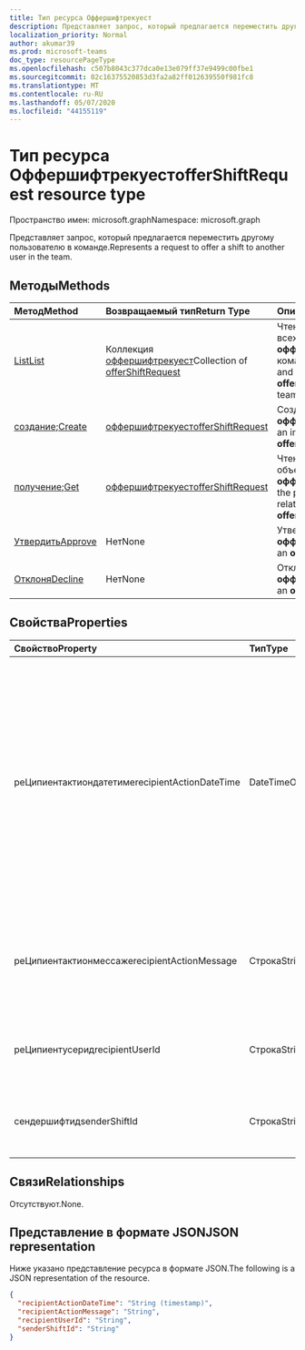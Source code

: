 ```yaml
---
title: Тип ресурса Оффершифтрекуест
description: Представляет запрос, который предлагается переместить другому пользователю в команде.
localization_priority: Normal
author: akumar39
ms.prod: microsoft-teams
doc_type: resourcePageType
ms.openlocfilehash: c507b8043c377dca0e13e079ff37e9499c00fbe1
ms.sourcegitcommit: 02c16375520853d3fa2a82ff012639550f981fc8
ms.translationtype: MT
ms.contentlocale: ru-RU
ms.lasthandoff: 05/07/2020
ms.locfileid: "44155119"
---
```

# <a name="offershiftrequest-resource-type"></a><span data-ttu-id="c9ceb-103">Тип ресурса Оффершифтрекуест</span><span class="sxs-lookup"><span data-stu-id="c9ceb-103">offerShiftRequest resource type</span></span>

<span data-ttu-id="c9ceb-104">Пространство имен: microsoft.graph</span><span class="sxs-lookup"><span data-stu-id="c9ceb-104">Namespace: microsoft.graph</span></span>

<span data-ttu-id="c9ceb-105">Представляет запрос, который предлагается переместить другому пользователю в команде.</span><span class="sxs-lookup"><span data-stu-id="c9ceb-105">Represents a request to offer a shift to another user in the team.</span></span>

## <a name="methods"></a><span data-ttu-id="c9ceb-106">Методы</span><span class="sxs-lookup"><span data-stu-id="c9ceb-106">Methods</span></span>

| <span data-ttu-id="c9ceb-107">Метод</span><span class="sxs-lookup"><span data-stu-id="c9ceb-107">Method</span></span>       | <span data-ttu-id="c9ceb-108">Возвращаемый тип</span><span class="sxs-lookup"><span data-stu-id="c9ceb-108">Return Type</span></span> | <span data-ttu-id="c9ceb-109">Описание</span><span class="sxs-lookup"><span data-stu-id="c9ceb-109">Description</span></span> |
|:-------------|:------------|:------------|
| [<span data-ttu-id="c9ceb-110">List</span><span class="sxs-lookup"><span data-stu-id="c9ceb-110">List</span></span>](../api/offershiftrequest-list.md) | <span data-ttu-id="c9ceb-111">Коллекция [оффершифтрекуест](offershiftrequest.md)</span><span class="sxs-lookup"><span data-stu-id="c9ceb-111">Collection of [offerShiftRequest](offershiftrequest.md)</span></span> | <span data-ttu-id="c9ceb-112">Чтение свойств и связей всех объектов **оффершифтрекуест** в команде.</span><span class="sxs-lookup"><span data-stu-id="c9ceb-112">Read the properties and relationships of all **offerShiftRequest** objects in a team.</span></span> |
| <span data-ttu-id="c9ceb-113">[создание](../api/offershiftrequest-post.md);</span><span class="sxs-lookup"><span data-stu-id="c9ceb-113">[Create](../api/offershiftrequest-post.md)</span></span> | [<span data-ttu-id="c9ceb-114">оффершифтрекуест</span><span class="sxs-lookup"><span data-stu-id="c9ceb-114">offerShiftRequest</span></span>](offershiftrequest.md) | <span data-ttu-id="c9ceb-115">Создайте экземпляр объекта **оффершифтрекуест** .</span><span class="sxs-lookup"><span data-stu-id="c9ceb-115">Create an instance of an **offerShiftRequest** object.</span></span> |
| <span data-ttu-id="c9ceb-116">[получение](../api/offershiftrequest-get.md);</span><span class="sxs-lookup"><span data-stu-id="c9ceb-116">[Get](../api/offershiftrequest-get.md)</span></span> | [<span data-ttu-id="c9ceb-117">оффершифтрекуест</span><span class="sxs-lookup"><span data-stu-id="c9ceb-117">offerShiftRequest</span></span>](offershiftrequest.md) | <span data-ttu-id="c9ceb-118">Чтение свойств и связей объекта **оффершифтрекуест** .</span><span class="sxs-lookup"><span data-stu-id="c9ceb-118">Read the properties and relationships of an **offerShiftRequest** object.</span></span> |
|[<span data-ttu-id="c9ceb-119">Утвердить</span><span class="sxs-lookup"><span data-stu-id="c9ceb-119">Approve</span></span>](../api/offershiftrequest-approve.md)|<span data-ttu-id="c9ceb-120">Нет</span><span class="sxs-lookup"><span data-stu-id="c9ceb-120">None</span></span>|<span data-ttu-id="c9ceb-121">Утверждение **оффершифтрекуест**.</span><span class="sxs-lookup"><span data-stu-id="c9ceb-121">Approve an **offerShiftRequest**.</span></span> |
|[<span data-ttu-id="c9ceb-122">Отклоня</span><span class="sxs-lookup"><span data-stu-id="c9ceb-122">Decline</span></span>](../api/offershiftrequest-decline.md)|<span data-ttu-id="c9ceb-123">Нет</span><span class="sxs-lookup"><span data-stu-id="c9ceb-123">None</span></span>|<span data-ttu-id="c9ceb-124">Отклонить **оффершифтрекуест**.</span><span class="sxs-lookup"><span data-stu-id="c9ceb-124">Decline an **offerShiftRequest**.</span></span> |

## <a name="properties"></a><span data-ttu-id="c9ceb-125">Свойства</span><span class="sxs-lookup"><span data-stu-id="c9ceb-125">Properties</span></span>

| <span data-ttu-id="c9ceb-126">Свойство</span><span class="sxs-lookup"><span data-stu-id="c9ceb-126">Property</span></span>     | <span data-ttu-id="c9ceb-127">Тип</span><span class="sxs-lookup"><span data-stu-id="c9ceb-127">Type</span></span>        | <span data-ttu-id="c9ceb-128">Описание</span><span class="sxs-lookup"><span data-stu-id="c9ceb-128">Description</span></span> |
|:-------------|:------------|:------------|
|<span data-ttu-id="c9ceb-129">реЦипиентактиондатетиме</span><span class="sxs-lookup"><span data-stu-id="c9ceb-129">recipientActionDateTime</span></span>|<span data-ttu-id="c9ceb-130">DateTimeOffset</span><span class="sxs-lookup"><span data-stu-id="c9ceb-130">DateTimeOffset</span></span>|<span data-ttu-id="c9ceb-p101">Тип Timestamp представляет сведения о времени и дате с использованием формата ISO 8601 (всегда используется формат UTC). Например, значение полуночи 1 января 2014 г. в формате UTC выглядит так: `'2014-01-01T00:00:00Z'`.</span><span class="sxs-lookup"><span data-stu-id="c9ceb-p101">The Timestamp type represents date and time information using ISO 8601 format and is always in UTC time. For example, midnight UTC on Jan 1, 2014 would look like this: `'2014-01-01T00:00:00Z'`</span></span>|
|<span data-ttu-id="c9ceb-133">реЦипиентактионмессаже</span><span class="sxs-lookup"><span data-stu-id="c9ceb-133">recipientActionMessage</span></span>|<span data-ttu-id="c9ceb-134">Строка</span><span class="sxs-lookup"><span data-stu-id="c9ceb-134">String</span></span>| <span data-ttu-id="c9ceb-135">Настраиваемое сообщение, отправленное получателем запроса на смену предложением.</span><span class="sxs-lookup"><span data-stu-id="c9ceb-135">Custom message sent by recipient of the offer shift request.</span></span> |
|<span data-ttu-id="c9ceb-136">реЦипиентусерид</span><span class="sxs-lookup"><span data-stu-id="c9ceb-136">recipientUserId</span></span>|<span data-ttu-id="c9ceb-137">Строка</span><span class="sxs-lookup"><span data-stu-id="c9ceb-137">String</span></span>| <span data-ttu-id="c9ceb-138">Идентификатор пользователя, который является получателем запроса на смену.</span><span class="sxs-lookup"><span data-stu-id="c9ceb-138">User ID of the recipient of the offer shift request.</span></span>|
|<span data-ttu-id="c9ceb-139">сендершифтид</span><span class="sxs-lookup"><span data-stu-id="c9ceb-139">senderShiftId</span></span>|<span data-ttu-id="c9ceb-140">Строка</span><span class="sxs-lookup"><span data-stu-id="c9ceb-140">String</span></span>| <span data-ttu-id="c9ceb-141">Идентификатор пользователя отправителя запроса на смену.</span><span class="sxs-lookup"><span data-stu-id="c9ceb-141">User ID of the sender of the offer shift request.</span></span>|

## <a name="relationships"></a><span data-ttu-id="c9ceb-142">Связи</span><span class="sxs-lookup"><span data-stu-id="c9ceb-142">Relationships</span></span>

<span data-ttu-id="c9ceb-143">Отсутствуют.</span><span class="sxs-lookup"><span data-stu-id="c9ceb-143">None.</span></span>

## <a name="json-representation"></a><span data-ttu-id="c9ceb-144">Представление в формате JSON</span><span class="sxs-lookup"><span data-stu-id="c9ceb-144">JSON representation</span></span>

<span data-ttu-id="c9ceb-145">Ниже указано представление ресурса в формате JSON.</span><span class="sxs-lookup"><span data-stu-id="c9ceb-145">The following is a JSON representation of the resource.</span></span>

<!-- {
  "blockType": "resource",
  "optionalProperties": [

  ],
  "@odata.type": "microsoft.graph.offerShiftRequest",
  "baseType": ""
}-->

```json
{
  "recipientActionDateTime": "String (timestamp)",
  "recipientActionMessage": "String",
  "recipientUserId": "String",
  "senderShiftId": "String"
}
```

<!-- uuid: 16cd6b66-4b1a-43a1-adaf-3a886856ed98
2019-02-04 14:57:30 UTC -->
<!-- {
  "type": "#page.annotation",
  "description": "offerShiftRequest resource",
  "keywords": "",
  "section": "documentation",
  "tocPath": ""
}-->
